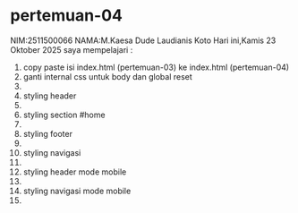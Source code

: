 # pertemuan-04
NIM:2511500066
NAMA:M.Kaesa Dude Laudianis Koto
Hari ini,Kamis 23 Oktober 2025 saya mempelajari :

<ol>
<li>copy paste isi index.html (pertemuan-03) ke index.html (pertemuan-04)</li>
<li>ganti internal css untuk body dan global reset<li>
<li>styling header<li>
<li>styling section #home<li>
<li>styling footer<li>
<li>styling navigasi<li>
<li>styling header mode mobile<li>
<li>styling navigasi mode mobile<li>
</ol>